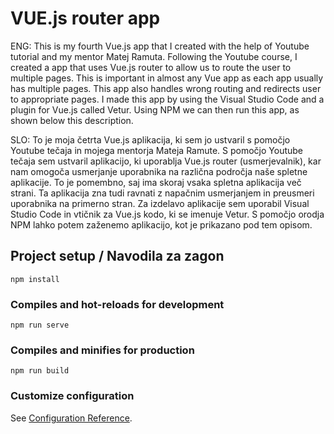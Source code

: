 # VUE.js router app

ENG: This is my fourth Vue.js app that I created with the help of Youtube tutorial and my mentor Matej Ramuta. Following the Youtube course, I created a app that uses Vue.js router to allow us to route the user to multiple pages. This is important in almost any Vue app as each app usually has multiple pages. This app also handles wrong routing and redirects user to appropriate pages. I made this app by using the Visual Studio Code and a plugin for Vue.js called Vetur. Using NPM we can then run this app, as shown below this description.

SLO: To je moja četrta Vue.js aplikacija, ki sem jo ustvaril s pomočjo Youtube tečaja in mojega mentorja Mateja Ramute. S pomočjo Youtube tečaja sem ustvaril aplikacijo, ki uporablja Vue.js router (usmerjevalnik), kar nam omogoča usmerjanje uporabnika na različna področja naše spletne aplikacije. To je pomembno, saj ima skoraj vsaka spletna aplikacija več strani. Ta aplikacija zna tudi ravnati z napačnim usmerjanjem in preusmeri uporabnika na primerno stran. Za izdelavo aplikacije sem uporabil Visual Studio Code in vtičnik za Vue.js kodo, ki se imenuje Vetur. S pomočjo orodja NPM lahko potem zaženemo aplikacijo, kot je prikazano pod tem opisom.

## Project setup / Navodila za zagon
```
npm install
```

### Compiles and hot-reloads for development
```
npm run serve
```

### Compiles and minifies for production
```
npm run build
```

### Customize configuration
See [Configuration Reference](https://cli.vuejs.org/config/).
